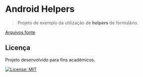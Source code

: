 # Android Helpers
> Projeto de exemplo da utilização de **helpers** de formulário.

[Arquivos fonte](AndroidHelpers/app/src/main/java/com/guiigos/androidhelpers)

## Licença
Projeto desenvolvido para fins acadêmicos.

[![License: MIT](https://img.shields.io/badge/License-MIT-blue.svg)](./LICENSE)